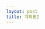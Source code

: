 ```yaml
---
layout: post
title: 계획표2
---
```


<img src="/plan/assets/article_images/2023-10-19-pe/1.png" alt="" align="middle"/>